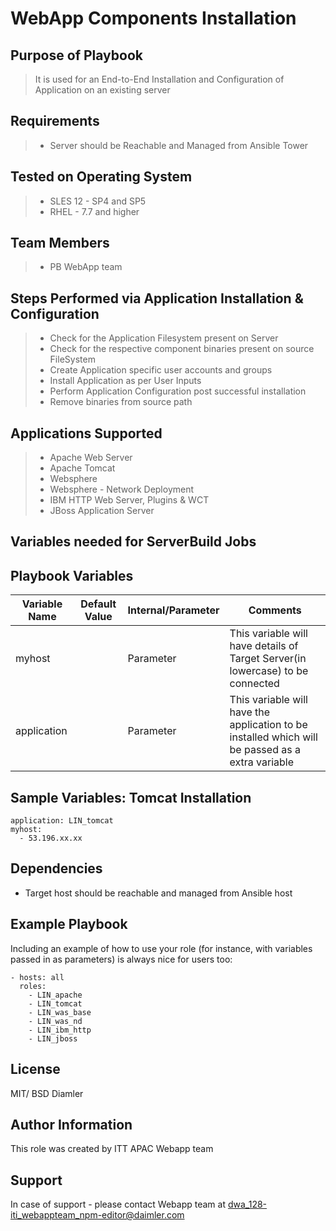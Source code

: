 # WebApp Components Installation 

## Purpose of Playbook
> It is used for an End-to-End Installation and Configuration of Application on an existing server

Requirements
------------
>- Server should be Reachable and Managed from Ansible Tower

Tested on Operating System
--------------------------
>- SLES 12 - SP4 and SP5
>- RHEL - 7.7 and higher

## Team Members
>- PB WebApp team


## Steps Performed via Application Installation & Configuration
>- Check for the Application Filesystem present on Server
>- Check for the respective component binaries present on source FileSystem
>- Create Application specific user accounts and groups
>- Install Application as per User Inputs
>- Perform Application Configuration post successful installation
>- Remove binaries from source path

## Applications Supported
>- Apache Web Server
>- Apache Tomcat
>- Websphere
>- Websphere - Network Deployment
>- IBM HTTP Web Server, Plugins & WCT
>- JBoss Application Server


## Variables needed for ServerBuild Jobs

Playbook Variables
------------------

| Variable Name | Default Value | Internal/Parameter | Comments |
|---------------|---------------|--------------------|----------------|
| myhost | | Parameter | This variable will have details of Target Server(in lowercase) to be connected |
| application |  | Parameter | This variable will have the application to be installed which will be passed as a extra variable  |


## Sample Variables: Tomcat Installation
```
application: LIN_tomcat
myhost:
  - 53.196.xx.xx

```

Dependencies
------------
* Target host should be reachable and managed from Ansible host

Example Playbook
----------------

Including an example of how to use your role (for instance, with variables passed in as parameters) is always nice for users too:

    - hosts: all
      roles:
        - LIN_apache
        - LIN_tomcat
        - LIN_was_base
        - LIN_was_nd
        - LIN_ibm_http
        - LIN_jboss
       

License
-------

MIT/ BSD
Diamler

Author Information
------------------

This role was created by ITT APAC Webapp team

Support
-------

In case of support - please contact Webapp team at dwa_128-iti_webappteam_npm-editor@daimler.com
